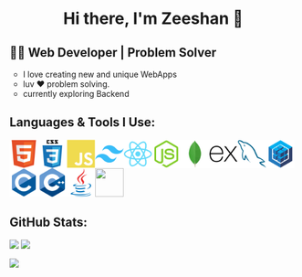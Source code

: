 <h1 align="center">Hi there, I'm Zeeshan 👋</h1>
<h2>👨‍💻 Web Developer | Problem Solver</h2>
<ul type="circle">
  <li>I love creating new and unique WebApps</li>
  <li>luv ❤ problem solving.</li>
  <li>currently exploring Backend </li>
 </ul>
<h2>Languages & Tools I Use:</h2>
<img align="left" height=50px width=50px src="https://raw.githubusercontent.com/devicons/devicon/master/icons/html5/html5-original.svg" />
<img align="left" height=50px width=50px src="https://raw.githubusercontent.com/devicons/devicon/master/icons/css3/css3-original-wordmark.svg" />
<img align="left" height=50px width=50px src="https://raw.githubusercontent.com/devicons/devicon/master/icons/javascript/javascript-plain.svg" />
<img align="left" height=50px width=50px src="https://raw.githubusercontent.com/devicons/devicon/master/icons/tailwindcss/tailwindcss-plain.svg" />
<img align="left" height=50px width=50px src="https://raw.githubusercontent.com/devicons/devicon/master/icons/react/react-original.svg" />
<img align="left" height=50px width=50px src="https://raw.githubusercontent.com/devicons/devicon/master/icons/nodejs/nodejs-original.svg" />
<img align="left" height=50px width=50px src="https://raw.githubusercontent.com/devicons/devicon/master/icons/mongodb/mongodb-original.svg" />
<img align="left" height=50px width=50px src="https://raw.githubusercontent.com/devicons/devicon/master/icons/express/express-original.svg"/>
<img align="left" height=50px width=50px src="https://raw.githubusercontent.com/devicons/devicon/master/icons/mysql/mysql-original.svg"/>
<img align="left" height=50px width=50px src="https://raw.githubusercontent.com/devicons/devicon/master/icons/sequelize/sequelize-original.svg"/>
<img align="left" height=50px width=50px src="https://raw.githubusercontent.com/devicons/devicon/master/icons/c/c-original.svg"/>
<img align="left" height=50px width=50px src="https://raw.githubusercontent.com/devicons/devicon/master/icons/cplusplus/cplusplus-original.svg"/>
<img align="left" height=50px width=50px src="https://raw.githubusercontent.com/devicons/devicon/master/icons/java/java-original.svg"/>



<img  height=50px width=50px src="https://camo.githubusercontent.com/dc9e7e657b4cd5ba7d819d1a9ce61434bd0ddbb94287d7476b186bd783b62279/68747470733a2f2f63646e2e6a7364656c6976722e6e65742f67682f64657669636f6e732f64657669636f6e2f69636f6e732f6769742f6769742d6f726967696e616c2e737667"/>
<h2> GitHub Stats: </h2>
<img src="https://github-readme-stats.vercel.app/api?username=Zeeshan251&theme=dark&show_icons=true&count_private=true" />
<img src="https://github-readme-stats.vercel.app/api/top-langs/?username=Zeeshan251&theme=dark&layout=compact">
<p><a href="https://git.io/streak-stats"><img src="https://streak-stats.demolab.com?user=Zeeshan251&amp;theme=dark" ></a></p>
